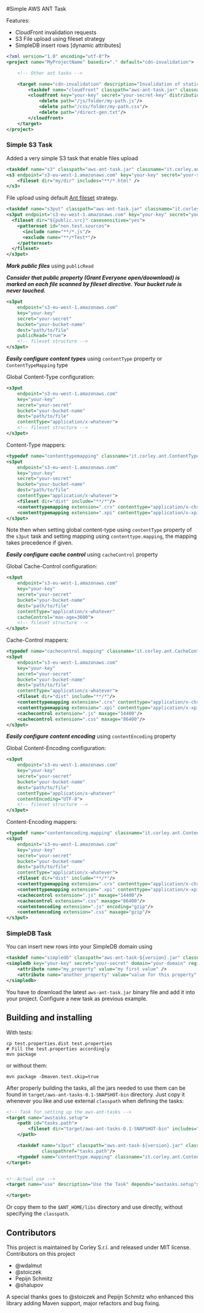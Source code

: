 #Simple AWS ANT Task

Features:

 * CloudFront invalidation requests
 * S3 File upload using fileset strategy
 * SimpleDB insert rows [dynamic attributes]

```xml
<?xml version="1.0" encoding="utf-8"?>
<project name="MyProjectName" basedir="." default="cdn-invalidation">

    <!-- Other ant tasks -->

    <target name="cdn-invalidation" description="Invalidation of static files">
        <taskdef name="cloudfront" classpath="aws-ant-task.jar" classname="it.corley.ant.CloudFront" />
        <cloudfront key="your-key" secret="your-secret-key" distributionId="your-distribution-id">
            <delete path="/js/folder/my-path.js"/>
            <delete path="/css/folder/my-path.css"/>
            <delete path="/direct-gen.txt"/>
        </cloudfront>
    </target>
</project>
```

### Simple S3 Task

Added a very simple S3 task that enable files upload

```xml
<taskdef name="s3" classpath="aws-ant-task.jar" classname="it.corley.ant.S3PutTask" />
<s3 endpoint="s3-eu-west-1.amazonaws.com" key="your-key" secret="your-secret" bucket="your-bucket-name" dest="path/to/file">
    <fileset dir="my/dir" includes="**/*.html" />
</s3>
```

File upload using default [Ant fileset](http://ant.apache.org/manual/Types/fileset.html) strategy.

```xml
<taskdef name="s3put" classpath="aws-ant-task.jar" classname="it.corley.ant.S3PutTask" />
<s3put endpoint="s3-eu-west-1.amazonaws.com" key="your-key" secret="your-secret" bucket="your-bucket-name" dest="path/to/file">
  <fileset dir="${public.src}" casesensitive="yes">
    <patternset id="non.test.sources">
      <include name="**/*.js"/>
      <exclude name="**/*Test*"/>
    </patternset>
  </fileset>
</s3put>
```

***Mark public files*** using ```publicRead```

***Consider that public property (Grant Everyone open/doownload) is marked on each file scanned
by fileset directive. Your bucket rule is never touched.***

```xml
<s3put
    endpoint="s3-eu-west-1.amazonaws.com"
    key="your-key"
    secret="your-secret"
    bucket="your-bucket-name"
    dest="path/to/file"
    publicRead="true">
    <!-- fileset structure -->
</s3put>
```

***Easily configure content types*** using ```contentType``` property or ```ContentTypeMapping``` type

Global Content-Type configuration:

```xml
<s3put
    endpoint="s3-eu-west-1.amazonaws.com"
    key="your-key"
    secret="your-secret"
    bucket="your-bucket-name"
    dest="path/to/file"
    contentType="application/x-whatever">
    <!-- fileset structure -->
</s3put>
```

Content-Type mappers:
```xml
<typedef name="contenttypemapping" classname="it.corley.ant.ContentTypeMapping" classpathref="tasks.path"/>
<s3put
    endpoint="s3-eu-west-1.amazonaws.com"
    key="your-key"
    secret="your-secret"
    bucket="your-bucket-name"
    dest="path/to/file"
    contentType="application/x-whatever">
    <fileset dir="dist" include="**/*"/>
    <contenttypemapping extension=".crx" contenttype="application/x-chrome-extension"/>
    <contenttypemapping extension=".xpi" contenttype="application/x-xpinstall"/>
</s3put>

```
Note then when setting global content-type using `contentType` property of the `s3put` task
and setting mapping using `contenttype.mapping`, the mapping takes precedence if given.

***Easily configure cache control*** using ```cacheControl``` property

Global Cache-Control configuration:

```xml
<s3put
    endpoint="s3-eu-west-1.amazonaws.com"
    key="your-key"
    secret="your-secret"
    bucket="your-bucket-name"
    dest="path/to/file"
    contentType="application/x-whatever"
    cacheControl="max-age=3600">
    <!-- fileset structure -->
</s3put>
```

Cache-Control mappers:
```xml
<typedef name="cachecontrol.mapping" classname="it.corley.ant.CacheControlMapping" classpathref="tasks.path"/>
<s3put
    endpoint="s3-eu-west-1.amazonaws.com"
    key="your-key"
    secret="your-secret"
    bucket="your-bucket-name"
    dest="path/to/file"
    contentType="application/x-whatever">
    <fileset dir="dist" include="**/*"/>
    <contenttypemapping extension=".crx" contenttype="application/x-chrome-extension"/>
    <contenttypemapping extension=".xpi" contenttype="application/x-xpinstall"/>
    <cachecontrol extension=".js" maxage="14400"/>
    <cachecontrol extension=".css" maxage="86400"/>
</s3put>
```

***Easily configure content encoding*** using ```contentEncoding``` property

Global Content-Encoding configuration:

```xml
<s3put
    endpoint="s3-eu-west-1.amazonaws.com"
    key="your-key"
    secret="your-secret"
    bucket="your-bucket-name"
    dest="path/to/file"
    contentType="application/x-whatever"
    contentEncoding="UTF-8">
    <!-- fileset structure -->
</s3put>
```

Content-Encoding mappers:
```xml
<typedef name="contentencoding.mapping" classname="it.corley.ant.ContentEncodingMapping" classpathref="tasks.path"/>
<s3put
    endpoint="s3-eu-west-1.amazonaws.com"
    key="your-key"
    secret="your-secret"
    bucket="your-bucket-name"
    dest="path/to/file"
    contentType="application/x-whatever">
    <fileset dir="dist" include="**/*"/>
    <contenttypemapping extension=".crx" contenttype="application/x-chrome-extension"/>
    <contenttypemapping extension=".xpi" contenttype="application/x-xpinstall"/>
    <cachecontrol extension=".js" maxage="14400"/>
    <cachecontrol extension=".css" maxage="86400"/>
    <contentencoding extension=".js" encoding="gzip"/>
    <contentencoding extension=".css" maxage="gzip"/>
</s3put>
```

### SimpleDB Task

You can insert new rows into your SimpleDB domain using

```xml
<taskdef name="simpledb" classpath="aws-ant-task-${version}.jar" classname="it.corley.ant.SimpleDB" />
<simpledb key="your-key" secret="your-secret" domain="your-domain" region="your-sdb-region">
    <attribute name="my_property" value="my first value" />
    <attribute name="another_property" value="value for this property" />
</simpledb>
```

You have to download the latest ```aws-ant-task.jar``` binary file and add it
into your project. Configure a new task as previous example.

## Building and installing

With tests:

```
cp test.properties.dist test.properties
# Fill the test.properties accordingly
mvn package
```

or without them:

```
mvn package -Dmaven.test.skip=true
```

After properly building the tasks, all the jars needed to use them can be found in `target/aws-ant-tasks-0.1-SNAPSHOT-bin`
directory. Just copy it whenever you like and use external `classpath` when defining the tasks:

```xml
<!-- Task for setting up the aws-ant-tasks -->
<target name="awstasks.setup">
    <path id="tasks.path">
        <fileset dir="target/aws-ant-tasks-0.1-SNAPSHOT-bin" includes="*.jar"/>
    </path>

    <taskdef name="s3put" classpath="aws-ant-task-${version}.jar" classname="it.corley.ant.S3PutTask"
             classpathref="tasks.path"/>
    <typedef name="contenttype.mapping" classname="it.corley.ant.ContentTypeMapping" classpathref="tasks.path"/>
</target>


<!--Actual use -->
<target name="use" description="Use the Task" depends="awstasks.setup">

</target>
```

Or copy them to the `$ANT_HOME/libs` directory and use directly, without specifying the `classpath`.

## Contributors

This project is maintained by Corley S.r.l. and released under MIT license.
Contributors on this project

 * @wdalmut
 * @stoiczek
 * Pepijn Schmitz
 * @shalupov

A special thanks goes to @stoiczek and Pepijn Schmitz who enhanced this library adding
Maven support, major refactors and bug fixing.
